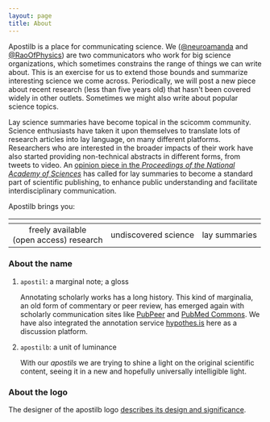 ```yaml
---
layout: page
title: About
---
```


Apostilb is a place for communicating science. We ([@neuroamanda](https://twitter.com/neuroamanda) and [@RaoOfPhysics](https://twitter.com/RaoOfPhysics)) are two communicators who work for big science organizations, which sometimes constrains the range of things we can write about. This is an exercise for us to extend those bounds and summarize interesting science we come across. Periodically, we will post a new piece about recent research (less than five years old) that hasn't been covered widely in other outlets. Sometimes we might also write about popular science topics.

Lay science summaries have become topical in the scicomm community. Science enthusiasts have taken it upon themselves to translate lots of research articles into lay language, on many different platforms. Researchers who are interested in the broader impacts of their work have also started providing non-technical abstracts in different forms, from tweets to video. An [opinion piece in the *Proceedings of the National Academy of Sciences*](http://www.pnas.org/content/112/12/3585) has called for lay summaries to become a standard part of scientific publishing, to enhance public understanding and facilitate interdisciplinary communication.

Apostilb brings you:

| <span class="fa-stack fa-lg"><i class="fa fa-flask fa-stack-2x"></i></span> | <span class="fa-stack fa-lg"><i class="fa fa-eye-slash fa-stack-2x"></i></span> | <span class="fa-stack fa-lg"><i class="fa fa-file-text fa-stack-2x"></i></span> |
| :-----: | :-----: | :-----: |
| freely available <br /> (open access) research | undiscovered science | lay summaries |


### About the name

1. `apostil`: a marginal note; a gloss

    Annotating scholarly works has a long history. This kind of marginalia, an old form of commentary or peer review, has emerged again with scholarly communication sites like [PubPeer](https://pubpeer.com/) and [PubMed Commons](http://www.ncbi.nlm.nih.gov/pubmedcommons/). We have also integrated the annotation service [hypothes.is](http://hypothes.is) here as a discussion platform.

2. `apostilb`: a unit of luminance

    With our *apostils* we are trying to shine a light on the original scientific content, seeing it in a new and hopefully universally intelligible light.

### About the logo

The designer of the apostilb logo [describes its design and significance](/about-logo).
